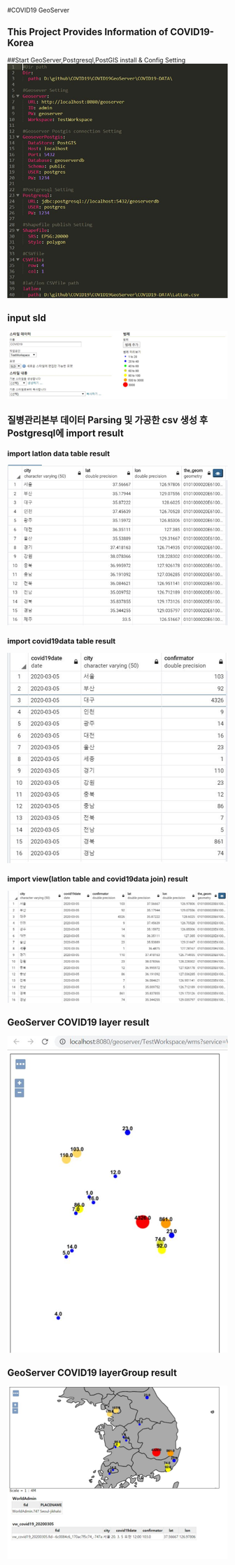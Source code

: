 #COVID19 GeoServer

## This Project Provides Information of COVID19-Korea

##Start
GeoServer,Postgresql,PostGIS install & Config Setting
![config](./img/config.JPG)

## input sld
![sld](./img/sld.JPG)

## 질병관리본부 데이터 Parsing 및 가공한 csv 생성 후 Postgresql에 import result
### import latlon data table result
![latlon](./img/latlon.JPG)
### import covid19data table result
![covid19table](./img/covid19table.JPG)
### import view(latlon table and covid19data join) result
![view](./img/view.JPG)

## GeoServer COVID19 layer result
![layer](./img/layer.JPG)

## GeoServer COVID19 layerGroup result
![layerGroup](./img/layerGroup.JPG)

